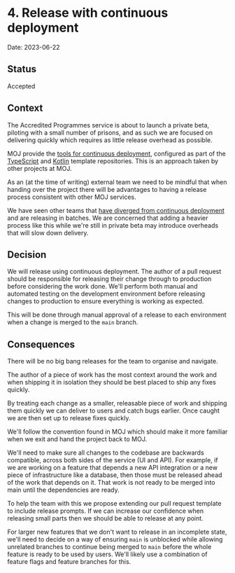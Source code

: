 # 4. Release with continuous deployment

Date: 2023-06-22

## Status

Accepted

## Context

The Accredited Programmes service is about to launch a private beta,
piloting with a small number of prisons, and as such we are focused on
delivering quickly which requires as little release overhead as possible.

MOJ provide the [tools for continuous
deployment](https://user-guide.cloud-platform.service.justice.gov.uk/documentation/deploying-an-app/using-circleci-for-continuous-deployment.html),
configured as part of the
[TypeScript](https://github.com/ministryofjustice/hmpps-template-typescript/blob/eac50e97924df530e1649dc4ccd4339f4491789d/.circleci/config.yml#L148)
and
[Kotlin](https://github.com/ministryofjustice/hmpps-template-kotlin/blob/4c7bc649f8bf8deb8dc49af58c90fd1e9e085437/.circleci/config.yml#L66)
template repositories. This is an approach taken by other projects at MOJ.

As an (at the time of writing) external team we need to be mindful that when
handing over the project there will be advantages to having a release process
consistent with other MOJ services.

We have seen other teams that [have diverged from continuous
deployment](https://dsdmoj.atlassian.net/wiki/spaces/MRD/pages/4228547717/Release+process)
and are releasing in batches. We are concerned that adding a heavier process
like this while we're still in private beta may introduce overheads that will
slow down delivery.

## Decision

We will release using continuous deployment. The author of a pull request should
be responsible for releasing their change through to production before
considering the work done. We'll perform both manual and automated testing on
the development environment before releasing changes to production to ensure
everything is working as expected.

This will be done through manual approval of a release to each environment when
a change is merged to the `main` branch.

## Consequences

There will be no big bang releases for the team to organise and navigate.

The author of a piece of work has the most context around the work and when
shipping it in isolation they should be best placed to ship any fixes quickly.

By treating each change as a smaller, releasable piece of work and shipping them
quickly we can deliver to users and catch bugs earlier. Once caught we are then
set up to release fixes quickly.

We'll follow the convention found in MOJ which should make it more familiar when
we exit and hand the project back to MOJ.

We'll need to make sure all changes to the codebase are backwards compatible,
across both sides of the service (UI and API). For example, if we are working on
a feature that depends a new API integration or a new piece of infrastructure
like a database, then those must be released ahead of the work that depends on
it. That work is not ready to be merged into main until the dependencies are
ready.

To help the team with this we propose extending our pull request template to
include release prompts. If we can increase our confidence when releasing small
parts then we should be able to release at any point.

For larger new features that we don't want to release in an incomplete state,
we'll need to decide on a way of ensuring `main` is unblocked while allowing
unrelated branches to continue being merged to `main` before the whole feature
is ready to be used by users. We'll likely use a combination of feature flags
and feature branches for this.
